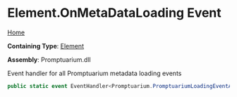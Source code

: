 # Element\.OnMetaDataLoading Event

[Home](../../../README.md)

**Containing Type**: [Element](../README.md)

**Assembly**: Promptuarium\.dll

  
Event handler for all Promptuarium metadata loading events

```csharp
public static event EventHandler<Promptuarium.PromptuariumLoadingEventArgs>? OnMetaDataLoading
```

